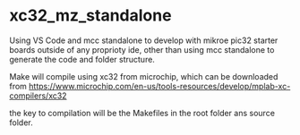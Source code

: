 # xc32_mz_standalone
Using VS Code and mcc standalone to develop with mikroe pic32 starter boards outside of any proprioty ide, other than
using mcc standalone to generate the code and folder structure.

Make will compile using xc32 from microchip, which can be downloaded from 
<https://www.microchip.com/en-us/tools-resources/develop/mplab-xc-compilers/xc32>

the key to compilation will be the Makefiles in the root folder ans source folder.
